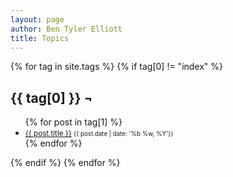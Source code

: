 ```yaml
---
layout: page
author: Ben Tyler Elliott
title: Topics
---
```


{% for tag in site.tags %} {% if tag[0] != "index" %}
<h2 id="{{ tag[0] }}">{{ tag[0] }} ¬</h2>
<div class="topic-list">
<ul>
{% for post in tag[1] %}
<li>
    <small><a href="{{ post.url }}">{{ post.title }}</a> <nl> <small>{{ post.date | date: '%b %w, %Y'}}</small><br></small>
</li>
{% endfor %}
</ul>
</div>
{% endif %} {% endfor %}